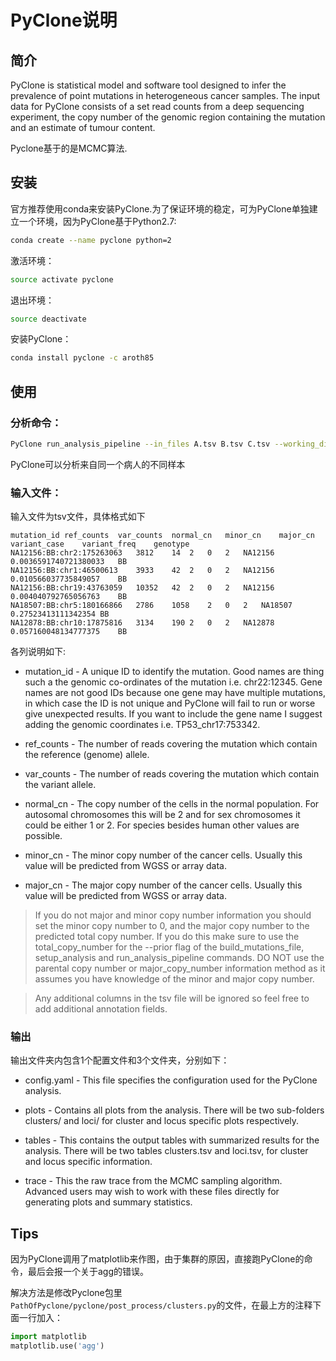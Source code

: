 # PyClone说明

## 简介

PyClone is statistical model and software tool designed to infer the prevalence of point mutations in heterogeneous cancer samples. The input data for PyClone consists of a set read counts from a deep sequencing experiment, the copy number of the genomic region containing the mutation and an estimate of tumour content.

Pyclone基于的是MCMC算法.

## 安装

官方推荐使用conda来安装PyClone.为了保证环境的稳定，可为PyClone单独建立一个环境，因为PyClone基于Python2.7:

```bash
conda create --name pyclone python=2
```

激活环境：

```bash
source activate pyclone
```

退出环境：

```bash
source deactivate
```

安装PyClone：

```bash
conda install pyclone -c aroth85
```

## 使用

### 分析命令：

```bash
PyClone run_analysis_pipeline --in_files A.tsv B.tsv C.tsv --working_dir pyclone_analysis
```

PyClone可以分析来自同一个病人的不同样本

### 输入文件：

输入文件为tsv文件，具体格式如下

```tsv
mutation_id	ref_counts	var_counts	normal_cn	minor_cn	major_cn	variant_case	variant_freq	genotype
NA12156:BB:chr2:175263063	3812	14	2	0	2	NA12156	0.0036591740721380033	BB
NA12156:BB:chr1:46500613	3933	42	2	0	2	NA12156	0.010566037735849057	BB
NA12156:BB:chr19:43763059	10352	42	2	0	2	NA12156	0.004040792765056763	BB
NA18507:BB:chr5:180166866	2786	1058	2	0	2	NA18507	0.27523413111342354	BB
NA12878:BB:chr10:17875816	3134	190	2	0	2	NA12878	0.057160048134777375	BB
```

各列说明如下:

- mutation_id - A unique ID to identify the mutation. Good names are thing such a the genomic co-ordinates of the mutation i.e. chr22:12345. Gene names are not good IDs because one gene may have multiple mutations, in which case the ID is not unique and PyClone will fail to run or worse give unexpected results. If you want to include the gene name I suggest adding the genomic coordinates i.e. TP53_chr17:753342.

- ref_counts - The number of reads covering the mutation which contain the reference (genome) allele.

- var_counts - The number of reads covering the mutation which contain the variant allele.

- normal_cn - The copy number of the cells in the normal population. For autosomal chromosomes this will be 2 and for sex chromosomes it could be either 1 or 2. For species besides human other values are possible.

- minor_cn - The minor copy number of the cancer cells. Usually this value will be predicted from WGSS or array data.

- major_cn - The major copy number of the cancer cells. Usually this value will be predicted from WGSS or array data.

>If you do not major and minor copy number information you should set the minor copy number to 0, and the major copy number to the predicted total copy number. If you do this make sure to use the total_copy_number for the --prior flag of the build_mutations_file, setup_analysis and run_analysis_pipeline commands. DO NOT use the parental copy number or major_copy_number information method as it assumes you have knowledge of the minor and major copy number.

> Any additional columns in the tsv file will be ignored so feel free to add additional annotation fields.

### 输出

输出文件夹内包含1个配置文件和3个文件夹，分别如下：

- config.yaml - This file specifies the configuration used for the PyClone analysis.

- plots - Contains all plots from the analysis. There will be two sub-folders clusters/ and loci/ for cluster and locus specific plots respectively.

- tables - This contains the output tables with summarized results for the analysis. There will be two tables clusters.tsv and loci.tsv, for cluster and locus specific information.

- trace - This the raw trace from the MCMC sampling algorithm. Advanced users may wish to work with these files directly for generating plots and summary statistics.

## Tips

因为PyClone调用了matplotlib来作图，由于集群的原因，直接跑PyClone的命令，最后会报一个关于agg的错误。

解决方法是修改Pyclone包里`PathOfPyclone/pyclone/post_process/clusters.py`的文件，在最上方的注释下面一行加入：

```python
import matplotlib
matplotlib.use('agg')
```